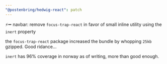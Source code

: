 ```yaml
---
"@postenbring/hedwig-react": patch
---
```


:zap::heavy_minus_sign: navbar: remove `focus-trap-react` in favor of small inline utility using the `inert` property

the `focus-trap-react` package increased the bundle by whopping `25kb` gzipped. Good ridance...

`inert` has 96% coverage in norway as of writing, more than good enough.
